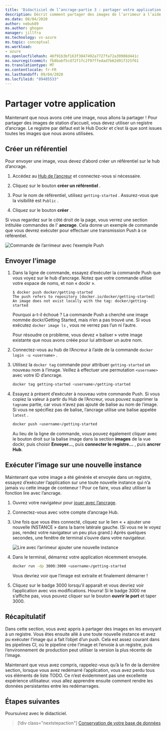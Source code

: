 ```yaml
---
title: 'Didacticiel de l’ancrage-partie 3 : partager votre application'
description: Décrit comment partager des images de l’arrimeur à l’aide du Registre du Hub Dockr.
ms.date: 08/04/2020
author: nebuk89
ms.author: ghogen
manager: jillfra
ms.technology: vs-azure
ms.topic: conceptual
ms.workload:
- azure
ms.openlocfilehash: 46f91b3bf163f3847492a7727fa72a39908d441c
ms.sourcegitcommit: fb8babf5cd72f1fc2f97ffe4ad7b62d91f325f61
ms.translationtype: MT
ms.contentlocale: fr-FR
ms.lasthandoff: 09/04/2020
ms.locfileid: "89485533"
---
```

# <a name="share-your-app"></a>Partager votre application

Maintenant que nous avons créé une image, nous allons la partager ! Pour partager des images de station d’accueil, vous devez utiliser un registre d’ancrage. Le registre par défaut est le Hub Dockr et c’est là que sont issues toutes les images que nous avons utilisées.

## <a name="create-a-repo"></a>Créer un référentiel

Pour envoyer une image, vous devez d’abord créer un référentiel sur le hub d’ancrage.

1. Accédez au [Hub de l’ancreur](https://hub.docker.com) et connectez-vous si nécessaire.

1. Cliquez sur le bouton **créer un référentiel** .

1. Pour le nom de référentiel, utilisez `getting-started` . Assurez-vous que la visibilité est `Public` .

1. Cliquez sur le bouton **créer** .

Si vous regardez sur le côté droit de la page, vous verrez une section intitulée commandes de l' **ancrage**. Cela donne un exemple de commande que vous devrez exécuter pour effectuer une transmission Push à ce référentiel.

![Commande de l’arrimeur avec l’exemple Push](media/push-command.png)

## <a name="push-the-image"></a>Envoyer l’image

1. Dans la ligne de commande, essayez d’exécuter la commande Push que vous voyez sur le hub d’ancrage. Notez que votre commande utilise votre espace de noms, et non « dockr ».

    ```plaintext
    $ docker push docker/getting-started
    The push refers to repository [docker.io/docker/getting-started]
    An image does not exist locally with the tag: docker/getting-started
    ```

    Pourquoi a-t-il échoué ? La commande Push a cherché une image nommée dockr/Getting Started, mais n’en a pas trouvé une. Si vous exécutez `docker image ls` , vous ne verrez pas l’un ni l’autre.

    Pour résoudre ce problème, vous devez « baliser » votre image existante que nous avons créée pour lui attribuer un autre nom.

1. Connectez-vous au hub de l’Ancreur à l’aide de la commande `docker login -u <username>` .

1. Utilisez la `docker tag` commande pour attribuer `getting-started` un nouveau nom à l’image. Veillez à effectuer une permutation `<username>` avec votre ID d’ancrage.

    ```bash
    docker tag getting-started <username>/getting-started
    ```

1. Essayez à présent d’exécuter à nouveau votre commande Push. Si vous copiez la valeur à partir du Hub de l’Ancreur, vous pouvez supprimer la `tagname` partie, car vous n’avez pas ajouté de balise au nom de l’image. Si vous ne spécifiez pas de balise, l’ancrage utilise une balise appelée `latest` .

    ```bash
    docker push <username>/getting-started
    ```

    Au lieu de la ligne de commande, vous pouvez également cliquer avec le bouton droit sur la balise image dans la section **images** de la vue dockr, puis choisir **Envoyer...**, puis **connecter le registre...** , puis **ancrer Hub**.

## <a name="run-the-image-on-a-new-instance"></a>Exécuter l’image sur une nouvelle instance

Maintenant que votre image a été générée et envoyée dans un registre, essayez d’exécuter l’application sur une toute nouvelle instance qui n’a jamais vu cette image de conteneur ! Pour ce faire, vous allez utiliser la fonction lire avec l’ancrage.

1. Ouvrez votre navigateur pour [jouer avec l’ancrage](http://play-with-docker.com).

1. Connectez-vous avec votre compte d’ancrage Hub.

1. Une fois que vous êtes connecté, cliquez sur le lien « + ajouter une nouvelle INSTANCE » dans la barre latérale gauche. (Si vous ne le voyez pas, rendez votre navigateur un peu plus grand.) Après quelques secondes, une fenêtre de terminal s’ouvre dans votre navigateur.

    ![Lire avec l’arrimeur ajouter une nouvelle instance](media/pwd-add-new-instance.png)

1. Dans le terminal, démarrez votre application récemment envoyée.

    ```bash
    docker run -dp 3000:3000 <username>/getting-started
    ```

    Vous devriez voir que l’image est extraite et finalement démarrer !

1. Cliquez sur le badge 3000 lorsqu’il apparaît et vous devriez voir l’application avec vos modifications. Hourra! Si le badge 3000 ne s’affiche pas, vous pouvez cliquer sur le bouton **ouvrir le port** et taper 3000.

## <a name="recap"></a>Récapitulatif

Dans cette section, vous avez appris à partager des images en les envoyant à un registre. Vous êtes ensuite allé à une toute nouvelle instance et avez pu exécuter l’image qui a fait l’objet d’un push. Cela est assez courant dans les pipelines CI, où le pipeline crée l’image et l’envoie à un registre, puis l’environnement de production peut utiliser la version la plus récente de l’image.

Maintenant que vous avez compris, rappelez-vous qu’à la fin de la dernière section, lorsque vous avez redémarré l’application, vous avez perdu tous vos éléments de liste TODO. Ce n’est évidemment pas une excellente expérience utilisateur. vous allez apprendre ensuite comment rendre les données persistantes entre les redémarrages.

## <a name="next-steps"></a>Étapes suivantes

Poursuivez avec le didacticiel.

> [!div class="nextstepaction"]
> [Conservation de votre base de données](persist-your-data.md)